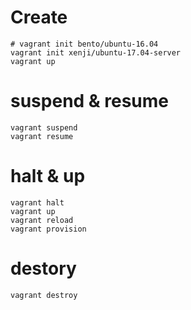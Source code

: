 # Create
```
# vagrant init bento/ubuntu-16.04
vagrant init xenji/ubuntu-17.04-server
vagrant up
```

# suspend & resume
```
vagrant suspend
vagrant resume
```

# halt & up
```
vagrant halt
vagrant up
vagrant reload
vagrant provision
```

# destory
```
vagrant destroy
```
